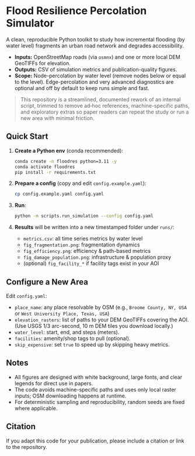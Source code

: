 # Flood Resilience Percolation Simulator

A clean, reproducible Python toolkit to study how incremental flooding (by water level) fragments an urban road network and degrades accessibility.

- **Inputs:** OpenStreetMap roads (via `osmnx`) and one or more local DEM GeoTIFFs for elevation.
- **Outputs:** CSV of simulation metrics and publication-quality figures.
- **Scope:** Node-percolation by water level (remove nodes below or equal to the level). Edge-percolation and very advanced diagnostics are optional and off by default to keep runs simple and fast.

> This repository is a streamlined, documented rework of an internal script, trimmed to remove ad‑hoc references, machine-specific paths, and exploratory extras so paper readers can repeat the study or run a new area with minimal friction.

## Quick Start

1. **Create a Python env** (conda recommended):
   ```bash
   conda create -n floodres python=3.11 -y
   conda activate floodres
   pip install -r requirements.txt
   ```

2. **Prepare a config** (copy and edit `config.example.yaml`):
   ```bash
   cp config.example.yaml config.yaml
   ```

3. **Run**:
   ```bash
   python -m scripts.run_simulation --config config.yaml
   ```

4. **Results** will be written into a new timestamped folder under `runs/`:
   - `metrics.csv`: all time series metrics by water level
   - `fig_fragmentation.png`: fragmentation dynamics
   - `fig_efficiency.png`: efficiency & path-based metrics
   - `fig_damage_population.png`: infrastructure & population proxy
   - (optional) `fig_facility_*` if facility tags exist in your AOI

## Configure a New Area

Edit `config.yaml`:
- `place_name`: any place resolvable by OSM (e.g., `Broome County, NY, USA` or `West University Place, Texas, USA`)
- `elevation_rasters`: list of paths to your DEM GeoTIFFs covering the AOI. (Use USGS 1/3 arc-second, 10 m DEM tiles you download locally.)
- `water_level`: start, end, and steps (meters).
- `facilities`: amenity/shop tags to pull (optional).
- `skip_expensive`: set `true` to speed up by skipping heavy metrics.

## Notes

- All figures are designed with white background, large fonts, and clear legends for direct use in papers.
- The code avoids machine-specific paths and uses only local raster inputs; OSM downloading happens at runtime.
- For deterministic sampling and reproducibility, random seeds are fixed where applicable.

## Citation

If you adapt this code for your publication, please include a citation or link to the repository.
